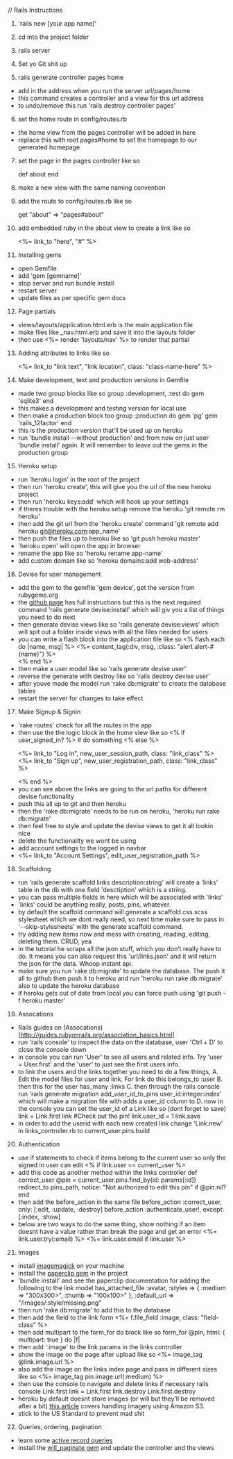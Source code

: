 // Rails Instructions

1. 'rails new [your app name]'

2. cd into the project folder

3. rails server

4. Set yo Git shit up

5. rails generate controller pages home
* add in the address when you run the server url/pages/home
* this command creates a controller and a view for this url address
* to undo/remove this run 'rails destroy controller pages'

6. set the home route in config/routes.rb 
* the home view from the pages controller will be added in here
* replace this with root pages#home to set the homepage to our generated homepage

7. set the page in the pages controller like so

	def about 
	end 

8. make a new view with the same naming convention
9. add the route to config/routes.rb like so

	get "about" => "pages#about"

10. add embedded ruby in the about view to create a link like so

	<%= link_to "here", "#" %>


11. Installing gems
* open Gemfile
* add 'gem [gemname]'
* stop server and run bundle install
* restart server
* update files as per specific gem docs

12. Page partials
* views/layouts/application.html.erb is the main application file
* make files like _nav.html.erb and save it into the layouts folder
* then use <%= render 'layouts/nav' %> to render that partial

13. Adding attributes to links like so
	
	<%= link_to "link text", "link location", class: "class-name-here" %>


14. Make development, text and production versions in Gemfile
* made two group blocks like so
	group :development, :test do
		gem 'sqlite3'
	end
* this makes a development and testing version for local use
* then make a production block too
	group :production do
		gem 'pg'
		gem 'rails_12factor'
	end
* this is the production version that’ll be used up on heroku
* run 'bundle install --without production' and from now on just user 'bundle install' again. It will remember to leave out the gems in the production group

15. Heroku setup
* run 'heroku login' in the root of the project
* then run 'heroku create', this will give you the url of the new heroku project
* then run 'heroku keys:add' which will hook up your settings
* if theres trouble with the heroku setup remove the heroku 'git remote rm heroku'
* then add the git url from the 'heroku create' command 'git remote add heroku git@heroku.com:app_name'
* then push the files up to heroku like so 'git push heroku master'
* 'heroku open' will open the app in browser
* rename the app like so 'heroku rename app-name'
* add custom domain like so 'heroku domains:add web-address'

16. Devise for user management
* add the gem to the gemfile 'gem device', get the version from rubygems.org
* the [github page](https://github.com/plataformatec/devise) has full instructions but this is the next required command 'rails generate devise:install' which will giv you a list of things you need to do next
* then generate devise views like so 'rails generate devise:views' which will spit out a folder inside views with all the files needed for users
* you can write a flash block into the application file like so
	<% flash.each do |name, msg| %>
		<%= content_tag(:div, msg, :class: "alert alert-#{name}") %>  
	<% end %>
* then make a user model like so 'rails generate devise user'
* reverse the generate with destroy like so 'rails destroy devise user'
* after youve made the model run 'rake db:migrate' to create the database tables
* restart the server for changes to take effect

17. Make Signup & Signin
* 'rake routes' check for all the routes in the app
* then use the the logic block in the home view like so
	<% if user_signed_in? %>
        # do something
    <% else %>
    	<p>
        	<%= link_to "Log in", new_user_session_path, class: "link_class" %>
        	<%= link_to "Sign up", new_user_registration_path, class: "link_class" %>
    	</p>
    <% end %> 
* you can see above the links are going to the url paths for different devise functionality
* push this all up to git and then heroku
* then the 'rake db:migrate' needs to be run on heroku, 'heroku run rake db:migrate'
* then feel free to style and update the devise views to get it all lookin nice
* delete the functionality we wont be using
* add account settings to the logged in navbar
	<li><%= link_to "Account Settings", edit_user_registration_path %></li>

18. Scaffolding
* run 'rails generate scaffold links description:string' will create a 'links' table in the db with one field 'desctiption' which is a string. 
* you can pass multiple fields in here which will be associated with 'links'
* 'links' could be anything really, posts, pins, whatever.
* by default the scaffold command will generate a scaffold.css.scss stylesheet which we dont really need, so next time make sure to pass in '--skip-stylesheets' with the generate scaffold command.
* try adding new items now and mess with creating, reading, editing, deleting them. CRUD, yea
* in the tutorial he scraps all the json stuff, which you don’t really have to do. It means you can also request this 'url/links.json' and it will return the json for the data. Whoop instant api.
* make sure you run 'rake db:migrate' to update the database. The push it all to github then push it to heroku and run 'heroku run rake db:migrate' also to update the heroku database
* if heroku gets out of date from local you can force push using 'git push -f heroku master'

19. Assocations
* Rails guides on (Assocations)[http://guides.rubyonrails.org/association_basics.html]
* run 'rails console' to inspect the data on the database, user 'Ctrl + D' to close the console down
* in console you can run 'User' to see all users and related info. Try 'user = User.first' and the 'user' to just see the first users info.
* to link the users and the links together you need to do a few things,
A. Edit the model files for user and link. For link do this
	belongs_to :user
B. then this for the user
	has_many :links
C. then through the rails console run 'rails generate migration add_user_id_to_pins user_id:integer:index' which will make a migration file with adds a user_id column to
D. now in the console you can set the user_id of a Link like so (dont forget to save)
	link = Link.first
	link #Check out the pin!
	link.user_id = 1
	link.save
* in order to add the userid with each new created link change 'Link.new' in links_controller.rb to
	current_user.pins.build

20. Authentication
* use if statements to check if items belong to the current user so only the signed in user can edit
	<% if link.user == current_user %>	
* add this code as another method within the links controller
	def correct_user
      @pin = current_user.pins.find_by(id: params[:id])
      redirect_to pins_path, notice: "Not authorized to edit this pin" if @pin.nil?
    end
* then add the before_action in the same file
	before_action :correct_user, only: [:edit, :update, :destroy]
	before_action :authenticate_user!, except: [:index, :show]
* below are two ways to do the same thing, show nothing if an item doesnt have a value rather than break the page and get an error
	<%= link.user.try(:email) %>
	<%= link.user.email if link.user %>

21. Images
* install [imagemagick](http://cactuslab.com/imagemagick/) on your machine
* install the [paperclip gem](https://github.com/thoughtbot/paperclip) in the project
* 'bundle install' and see the paperclip documentation for adding the following to the link model
	has_attached_file :avatar, :styles => { :medium => "300x300>", :thumb => "100x100>" }, :default_url => "/images/:style/missing.png"
* then run 'rake db:migrate' to add this to the database
* then add the field to the link form
	<%= f.file_field :image, class: "field-class" %>
* then add multipart to the form_for do block like so
	form_for @pin, html: { multipart: true } do |f|
* then add ':image' to the link params in the links controller
* show the image on the page after upload like so
	<%= image_tag @link.image.url %>
* also add the image on the links index page and pass in different sizes like so
	<%= image_tag pin.image.url(:medium) %>
* then use the console to navigate and delete links if necessary
	rails console
	Link.first
	link = Link.first
	link.destroy
	Link.first.destroy
* heroku by default doesnt store images (or will but they’ll be removed after a bit) [this article](https://devcenter.heroku.com/articles/paperclip-s3) covers handling imagery using Amazon S3. 
* stick to the US Standard to prevent mad shit

22. Queries, ordering, pagination
* learn some [active record queries](http://guides.rubyonrails.org/active_record_querying.html)
* install the [will_paginate gem](https://github.com/mislav/will_paginate#basic-will_paginate-use) and update the controller and the views

